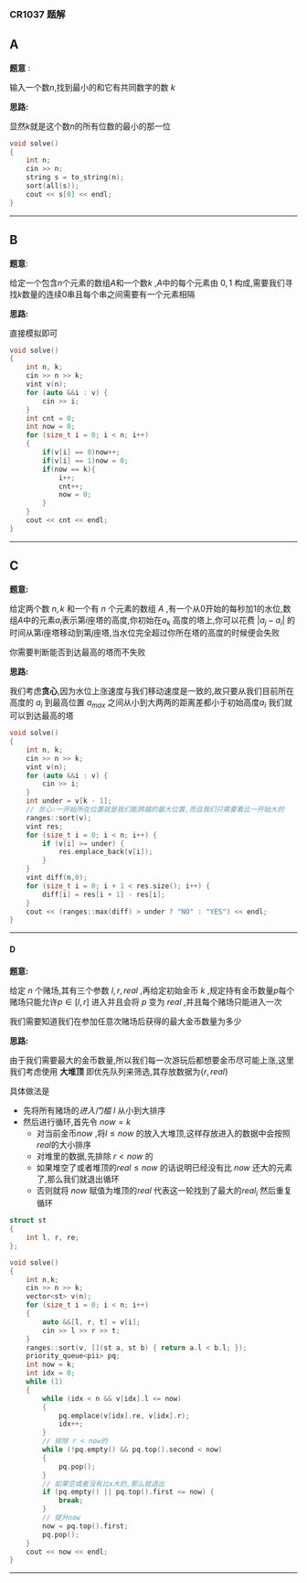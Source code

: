 ### CR1037 题解

## A

**题意** :

输入一个数$n$,找到最小的和它有共同数字的数 $k$  

**思路:**

显然$k$就是这个数$n$的所有位数的最小的那一位

```cpp
void solve()
{
    int n;
    cin >> n;
    string s = to_string(n);
    sort(all(s));
    cout << s[0] << endl;
}
```

---

## B

**题意**:

给定一个包含$n$个元素的数组$A$和一个数$k$ ,$A$中的每个元素由 $0,1$ 构成,需要我们寻找$k$数量的连续$0$串且每个串之间需要有一个元素相隔

**思路:**

直接模拟即可

```cpp
void solve()
{
    int n, k;
    cin >> n >> k;
    vint v(n);
    for (auto &&i : v) {
        cin >> i;
    }
    int cnt = 0;
    int now = 0;
    for (size_t i = 0; i < n; i++)
    {
        if(v[i] == 0)now++;
        if(v[i] == 1)now = 0;
        if(now == k){
            i++;
            cnt++;
            now = 0;
        }
    }
    cout << cnt << endl;
}
```

---

## C

**题意:**

给定两个数 $n,k$ 和一个有 $n$ 个元素的数组 $A$ ,有一个从$0$开始的每秒加$1$的水位,数组$A$中的元素$a_i$表示第$i$座塔的高度,你初始在$a_k$ 高度的塔上,你可以花费 $|a_j - a_i|$ 的时间从第$i$座塔移动到第$j$座塔,当水位完全超过你所在塔的高度的时候便会失败

你需要判断能否到达最高的塔而不失败

**思路:**

我们考虑**贪心**,因为水位上涨速度与我们移动速度是一致的,故只要从我们目前所在高度的 $a_i$ 到最高位置 $a_{max}$ 之间从小到大两两的距离差都小于初始高度$a_i$ 我们就可以到达最高的塔

```cpp
void solve()
{
    int n, k;
    cin >> n >> k;
    vint v(n);
    for (auto &&i : v) {
        cin >> i;
    }
    int under = v[k - 1];
    // 贪心:一开始所在位置就是我们能跨越的最大位置,而且我们只需要看比一开始大的
    ranges::sort(v);
    vint res;
    for (size_t i = 0; i < n; i++) {
        if (v[i] >= under) {
            res.emplace_back(v[i]);
        }
    }
    vint diff(n,0);
    for (size_t i = 0; i + 1 < res.size(); i++) {
        diff[i] = res[i + 1] - res[i];
    }
    cout << (ranges::max(diff) > under ? "NO" : "YES") << endl;
}
```

---

#### D

**题意:**

给定 $n$ 个赌场,其有三个参数 $l,r,real$ ,再给定初始金币 $k$ ,规定持有金币数量$p$每个赌场只能允许$p \in [l,r]$ 进入并且会将 $p$ 变为 $real$ ,并且每个赌场只能进入一次

我们需要知道我们在参加任意次赌场后获得的最大金币数量为多少

**思路:**

由于我们需要最大的金币数量,所以我们每一次游玩后都想要金币尽可能上涨,这里我们考虑使用 **大堆顶** 即优先队列来筛选,其存放数据为$\{r,real\}$ 

具体做法是

- 先将所有赌场的*进入门槛 $l$* 从小到大排序
- 然后进行循环,首先令 $now = k$
  - 对当前金币$now$ ,将$l \le now$ 的放入大堆顶,这样存放进入的数据中会按照$real$的大小排序
  - 对堆里的数据,先排除 $r < now$ 的
  - 如果堆空了或者堆顶的$real \le now$ 的话说明已经没有比 $now$ 还大的元素了,那么我们就退出循环
  - 否则就将 $now$ 赋值为堆顶的$real$ 代表这一轮找到了最大的$real_i$ 然后重复循环 

```cpp
struct st
{
    int l, r, re;
};

void solve()
{
    int n,k;
    cin >> n >> k;
    vector<st> v(n);
    for (size_t i = 0; i < n; i++)
    {
        auto &&[l, r, t] = v[i];
        cin >> l >> r >> t;
    }
    ranges::sort(v, [](st a, st b) { return a.l < b.l; });
    priority_queue<pii> pq;
    int now = k;
    int idx = 0;
    while (1)
    {
        while (idx < n && v[idx].l <= now)
        {
            pq.emplace(v[idx].re, v[idx].r);
            idx++;
        }
        // 排除 r < now的
        while (!pq.empty() && pq.top().second < now)
        {
            pq.pop();
        }
        // 如果空或者没有比x大的,那么就退出
        if (pq.empty() || pq.top().first <= now) {
            break;
        }
        // 提升now
        now = pq.top().first;
        pq.pop();
    }
    cout << now << endl;
}
```

---

